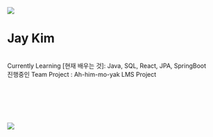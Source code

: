 <img src ="https://github.com/user-attachments/assets/853eb74b-1eb7-42f5-ae22-eccec4a57db5" align ="center">

<br>

# Jay Kim

<br>
Currently Learning [현재 배우는 것]: Java, SQL, React, JPA, SpringBoot
<br>
진행중인 Team Project : Ah-him-mo-yak LMS Project
<br><br><br><br><br><br><br>

<img src="[https://capsule-render.vercel.app/api?type=soft&height=150&color=gradient&text=DEV_  Jay Kim&reversal=false&animation=fadeIn&textBg=false&section=header&fontSize=40&fontAlign=17](https://capsule-render.vercel.app/api?type=soft&height=150&color=gradient&text=DEV_%20%20Jay%20Kim&reversal=false&animation=fadeIn&textBg=false&section=header&fontSize=40&fontAlign=17)" align ="center">

<!--
**BrianLakeKim/BrianLakeKim** is a ✨ *special* ✨ repository because its `README.md` (this file) appears on your GitHub profile.

Here are some ideas to get you started:

- 🔭 I’m currently working on ...
- 🌱 I’m currently learning ...
- 👯 I’m looking to collaborate on ...
- 🤔 I’m looking for help with ...
- 💬 Ask me about ...
- 📫 How to reach me: ...
- 😄 Pronouns: ...
- ⚡ Fun fact: ...
-->